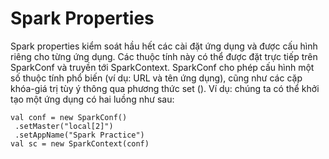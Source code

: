 
# Spark Properties
Spark properties kiểm soát hầu hết các cài đặt ứng dụng và được cấu hình riêng 
cho từng ứng dụng. Các thuộc tính này có thể được đặt trực tiếp trên SparkConf và
truyền tới SparkContext. SparkConf cho phép cấu hình một số thuộc tính phổ biến 
(ví dụ: URL và tên ứng dụng), cũng như các cặp khóa-giá trị tùy ý thông qua phương 
thức set (). Ví dụ: chúng ta có thể khởi tạo một ứng dụng có hai luồng như sau:
```
val conf = new SparkConf()
 .setMaster("local[2]")
 .setAppName("Spark Practice")
val sc = new SparkContext(conf)
```
